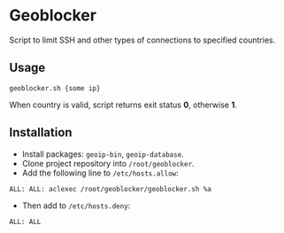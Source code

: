 # Geoblocker

Script to limit SSH and other types of connections to specified countries.

## Usage

```
geoblocker.sh {some ip}
```

When country is valid, script returns exit status **0**, otherwise **1**.

## Installation

* Install packages: `geoip-bin`, `geoip-database`.
* Clone project repository into `/root/geoblocker`.
* Add the following line to `/etc/hosts.allow`:
```
ALL: ALL: aclexec /root/geoblocker/geoblocker.sh %a
```

* Then add to `/etc/hosts.deny`:
```
ALL: ALL
```